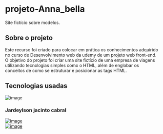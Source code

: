 # projeto-Anna_bella
Site fictício sobre modelos.

## Sobre o projeto
  Este recurso foi criado para colocar em prática os conhecimentos adquirido no curso de Desenvolvimento web da udemy de um projeto web front-end.
  O objetivo do projeto foi criar uma site fictício de uma empresa de viagens utilizando tecnologias simples como o HTML, além de englobar os conceitos de como se
  estruturar e posicionar as tags HTML.
 
## Tecnologias usadas
![image](https://img.shields.io/badge/HTML5-E34F26?style=for-the-badge&logo=html5&logoColor=white)

### Jardeylson jacinto cabral
[![image](https://img.shields.io/badge/LinkedIn-0077B5?style=for-the-badge&logo=linkedin&logoColor=white)](https://www.linkedin.com/in/jardeylson-jacinto-769769156)  
[![image](https://img.shields.io/badge/Gmail-D14836?style=for-the-badge&logo=gmail&logoColor=white)](jardeylsong.m@gmail.com)

